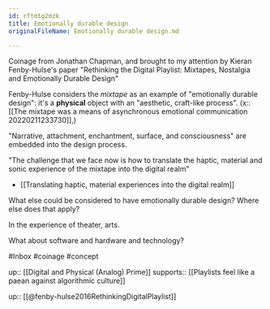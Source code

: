 ```yaml
---
id: rftmtg2mzk
title: Emotionally durable design
originalFileName: Emotionally durable design.md

---
```


Coinage from Jonathan Chapman, and brought to my attention by Kieran Fenby-Hulse's paper "Rethinking the Digital Playlist: Mixtapes, Nostalgia and Emotionally Durable Design"

Fenby-Hulse considers the *mixtape* as an example of "emotionally durable design": it's a **physical** object with an "aesthetic, craft-like process". (x:: [[The mixtape was a means of asynchronous emotional communication 20220211233730]],)

"Narrative, attachment, enchantment, surface, and consciousness" are embedded into the design process.

"The challenge that we face now is how to translate the haptic, material and sonic experience of the mixtape into the digital realm"

* [[Translating haptic, material experiences into the digital realm]]

What else could be considered to have emotionally durable design? Where else does that apply?

In the experience of theater, arts.

What about software and hardware and technology?

#Inbox
#coinage
#concept

up:: [[Digital and Physical (Analog) Prime]]
supports:: [[Playlists feel like a paean against algorithmic culture]]

up:: [[@fenby-hulse2016RethinkingDigitalPlaylist]]
